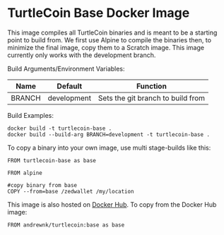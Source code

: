 # TurtleCoin Base Docker Image

This image compiles all TurtleCoin binaries and is meant to be a starting point to build from. We first use Alpine to compile the binaries then, to minimize the final image, copy them to a Scratch image. This image currently only works with the development branch.

Build Arguments/Environment Variables:

| Name | Default | Function |
| --- | --- | --- |
| BRANCH | development | Sets the git branch to build from |

Build Examples:
```
docker build -t turtlecoin-base .
docker build --build-arg BRANCH=development -t turtlecoin-base .
```

To copy a binary into your own image, use multi stage-builds like this:
```
FROM turtlecoin-base as base

FROM alpine

#copy binary from base
COPY --from=base /zedwallet /my/location
```

This image is also hosted on [Docker Hub](https://cloud.docker.com/u/andrewnk/repository/docker/andrewnk/turtlecoin). To copy from the Docker Hub image:

```
FROM andrewnk/turtlecoin:base as base
```
